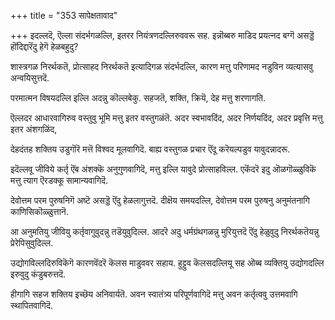 +++
title = "353 सापेक्षतावाद"

+++
इदल्लदॆ, ऎल्ला संदर्भगळल्लि, इतरर नियंत्रणदल्लिरुववरू सह. इन्नॊब्बरु माडिद प्रयत्नद बग्गॆ असड्डॆ हॊंदिद्दारॆंदु हेगॆ हेळबहुदु?

शास्त्रगळ निरर्थकतॆ, प्रोत्साहद निरर्थकतॆ इत्यादिगळ संदर्भदल्लि, कारण मत्तु परिणामद नडुविन व्यत्यासवु अन्वयिसुत्तदॆ.

परमात्मन विषयदल्लि इल्लि अदन्नु कॊल्लबेकु. सहजतॆ, शक्ति, क्रियॆ, देह मत्तु शरणागति.

ऎल्लदर आधारवागिरुव वस्तुवु भूमि मत्तु इतर वस्तुगळंतॆ. अदर स्वभावदिंद, अदर निर्णयदिंद, अदर प्रवृत्ति मत्तु इतर अंशगळिंद,

देहदंतह शक्तिय उडुगॊरॆ मत्तॆ विश्वद मूलवागिदॆ. बाह्य वस्तुगळ प्रचार ऎंदू करॆयल्पडुव यावुदन्नादरू.

इदॆल्लवू जीविये कर्तृ ऎंब अंशक्कॆ अनुगुणवागिदॆ, मत्तु इल्लि यावुदे प्रोत्साहविल्ल. एकॆंदरॆ इदु ऒळगॊळ्ळुविकॆ मत्तु त्याग ऎरडक्कू सामान्यवागिदॆ.

देवोत्तम परम पुरुषनिगॆ अष्टॆ असड्डॆ ऎंदु हेळलागुत्तदॆ. दीक्षॆय समयदल्लि, देवोत्तम परम पुरुषनु अनुमंतनागि काणिसिकॊळ्ळुत्तानॆ.

आ अनुमतियु जीवियु कर्तृवागुवुदन्नु तडॆयुवुदिल्ल. आदरॆ अदु धर्मग्रंथगळन्नु मुरियुत्तदॆ ऎंदु हेळुवुदु निरर्थकतॆयन्नु प्रेरेपिसुवुदिल्ल.

उद्योगविल्लदिरुविकॆगॆ कारणवॆंदरॆ कॆलस माडुववर सहाय. हुट्टुव कॆलसदल्लियू सह ऒब्ब व्यक्तियु उद्योगदल्लि इरुवुदु कंडुबरुत्तदॆ.

हीगागि सहज शक्तिय इच्छॆय अनिवार्यतॆ. अवन स्वातंत्र्य परिपूर्णवागिदॆ मत्तु अवन कर्तृत्ववु उत्तमवागि स्थापितवागिदॆ.

